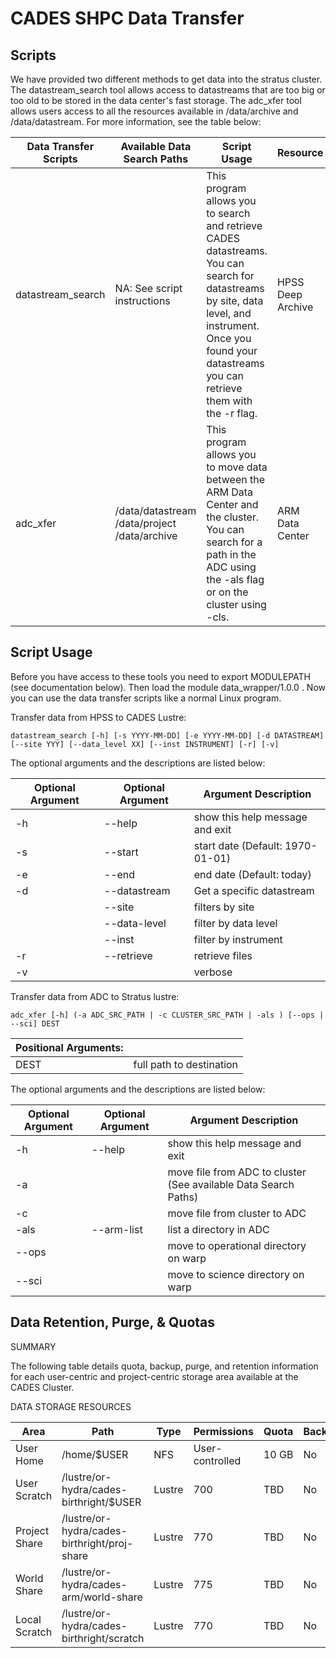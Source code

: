 

# CADES SHPC Data Transfer

## Scripts

We have provided two different methods to get data into the stratus cluster. The datastream_search tool allows access to datastreams that are too big or too old to be stored in the data center's fast storage. The adc_xfer tool allows users access to all the resources available in /data/archive and /data/datastream. For more information, see the table below:

| Data Transfer Scripts | Available Data Search Paths | Script Usage | Resource |
| ----- | ----- | ----- | ----- |
| datastream_search | NA: See script instructions | This program allows you to search and retrieve CADES datastreams. You can search for datastreams by site, data level, and instrument. Once you found your datastreams you can retrieve them with the -r flag. | HPSS Deep Archive |
| adc_xfer | /data/datastream <br> /data/project <br> /data/archive | This program allows you to move data between the ARM Data Center and the cluster. You can search for a path in the ADC using the -als flag or on the cluster using -cls. | ARM Data Center |

## Script Usage

Before you have access to these tools you need to export MODULEPATH (see documentation below). Then load the module data_wrapper/1.0.0 . Now you can use the data transfer scripts like a normal Linux program.

Transfer data from HPSS to CADES Lustre:

`datastream_search [-h] [-s YYYY-MM-DD] [-e YYYY-MM-DD] [-d DATASTREAM] [--site YYY] [--data_level XX] [--inst INSTRUMENT] [-r] [-v]`

The optional arguments and the descriptions are listed below:

| Optional Argument | Optional Argument | Argument Description |
| ----- | ----- | ----- |
| -h | --help | show this help message and exit |
| -s | --start | start date (Default: 1970-01-01) |
| -e | --end | end date (Default: today) |
| -d | --datastream | Get a specific datastream |
| | --site | filters by site |
| | --data-level | filter by data level |
| | --inst | filter by instrument |
| -r | --retrieve | retrieve files |
| -v | | verbose |

Transfer data from ADC to Stratus lustre:

`adc_xfer [-h] (-a ADC_SRC_PATH | -c CLUSTER_SRC_PATH | -als ) [--ops | --sci] DEST`

| Positional Arguments: | |
| --- | --- |
| DEST	| full path to destination |

The optional arguments and the descriptions are listed below:

| Optional Argument | Optional Argument | Argument Description |
| ----- | ----- | ----- |
| -h | --help | show this help message and exit |
| -a | | move file from ADC to cluster (See available Data Search Paths) |
| -c | | move file from cluster to ADC |
| -als | --arm-list | list a directory in ADC |
| --ops | | move to operational directory on warp |
| --sci | | move to science directory on warp |

## Data Retention, Purge, & Quotas

SUMMARY

The following table details quota, backup, purge, and retention information for each user-centric and project-centric storage area available at the CADES Cluster.

DATA STORAGE RESOURCES

| Area | Path | Type | Permissions | Quota | Backups | Purged | Retention |
| --- | --- | --- | --- | --- | --- | --- | --- |
| User Home | /home/$USER | NFS | User-controlled | 10 GB | No | No | NA |
| User Scratch | /lustre/or-hydra/cades-birthright/$USER | Lustre | 700 | TBD | No | No | TBD Days |
| Project Share | /lustre/or-hydra/cades-birthright/proj-share | Lustre | 770 | TBD | No | No | TBD Days |
| World Share | /lustre/or-hydra/cades-arm/world-share | Lustre | 775 | TBD | No | No | TBD Days |
| Local Scratch | /lustre/or-hydra/cades-birthright/scratch | Lustre | 770 | TBD | No | No | TBD Days |
